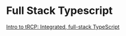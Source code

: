 # Full Stack Typescript

[Intro to tRCP: Integrated, full-stack TypeScript](https://www.infoworld.com/article/3690275/intro-to-trcp-integrated-full-stack-typescript.html)